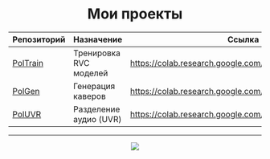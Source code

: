 <div align="center">

# Мои проекты

| Репозиторий                                                 | Назначение             | Ссылка на блокнот Google Colab                                             |
|-------------------------------------------------------------|------------------------|----------------------------------------------------------------------------|
| [PolTrain](https://github.com/Bebra777228/TrainVocModel-EN) | Тренировка RVC моделей | https://colab.research.google.com/drive/1EeLq0cghmQXnKPmHNzh_CnFpedN9OK0_/ |
| [PolGen](https://github.com/Bebra777228/PolGen-RVC)         | Генерация каверов      | https://colab.research.google.com/drive/1W39tbdYxR1NSVNHG6EDRiKkY4JM0f60B  |
| [PolUVR](https://github.com/Bebra777228/PolUVR)             | Разделение аудио (UVR) | https://colab.research.google.com/drive/1jS3rYTeNBeLgjJiSG12HdzH8d1kbkFLj  |

---

<img src="https://counter.seku.su/cmoe?name=Pol-Litrees-Links&theme=mbs" />
